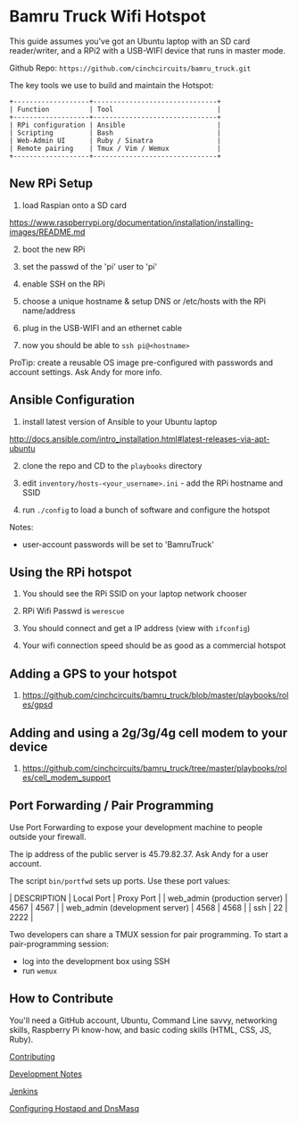 # Bamru Truck Wifi Hotspot

This guide assumes you've got an Ubuntu laptop with an SD card reader/writer,
and a RPi2 with a USB-WIFI device that runs in master mode.

Github Repo: `https://github.com/cinchcircuits/bamru_truck.git`

The key tools we use to build and maintain the Hotspot:
```
+-------------------+-------------------------------+
| Function          | Tool                          |
+-------------------+-------------------------------+
| RPi configuration | Ansible                       |
| Scripting         | Bash                          |
| Web-Admin UI      | Ruby / Sinatra                |
| Remote pairing    | Tmux / Vim / Wemux            |
+-------------------+-------------------------------+
```

## New RPi Setup

1) load Raspian onto a SD card

https://www.raspberrypi.org/documentation/installation/installing-images/README.md

2) boot the new RPi

3) set the passwd of the 'pi' user to 'pi'

4) enable SSH on the RPi

5) choose a unique hostname & setup DNS or /etc/hosts with the RPi name/address

6) plug in the USB-WIFI and an ethernet cable

7) now you should be able to `ssh pi@<hostname>`

ProTip: create a reusable OS image pre-configured with passwords and account
settings.  Ask Andy for more info.

## Ansible Configuration

1) install latest version of Ansible to your Ubuntu laptop

http://docs.ansible.com/intro_installation.html#latest-releases-via-apt-ubuntu

2) clone the repo and CD to the `playbooks` directory

3) edit `inventory/hosts-<your_username>.ini` - add the RPi hostname and SSID

4) run `./config` to load a bunch of software and configure the hotspot

Notes:
- user-account passwords will be set to 'BamruTruck'

## Using the RPi hotspot

1) You should see the RPi SSID on your laptop network chooser

2) RPi Wifi Passwd is `werescue`

3) You should connect and get a IP address (view with `ifconfig`)

4) Your wifi connection speed should be as good as a commercial hotspot

## Adding a GPS to your hotspot

1) https://github.com/cinchcircuits/bamru_truck/blob/master/playbooks/roles/gpsd

## Adding and using a 2g/3g/4g cell modem to your device

1) https://github.com/cinchcircuits/bamru_truck/tree/master/playbooks/roles/cell_modem_support

## Port Forwarding / Pair Programming 

Use Port Forwarding to expose your development machine to people outside your firewall.

The ip address of the public server is 45.79.82.37.  Ask Andy for a user account.

The script `bin/portfwd` sets up ports.  Use these port values:

| DESCRIPTION                    | Local Port | Proxy Port |
| web_admin (production server)  | 4567       | 4567       |
| web_admin (development server) | 4568       | 4568       |
| ssh                            | 22         | 2222       |

Two developers can share a TMUX session for pair programming.  To start a
pair-programming session:

- log into the development box using SSH
- run `wemux`

## How to Contribute

You'll need a GitHub account, Ubuntu, Command Line savvy, networking skills,
Raspberry Pi know-how, and basic coding skills (HTML, CSS, JS, Ruby).

[Contributing](./docs/Contributing.md)

[Development Notes](./docs/Notes.md)

[Jenkins](./docs/Jenkins.md)

[Configuring Hostapd and DnsMasq](./docs/HostapdDnsmasq.md)
